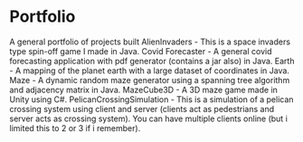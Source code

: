 # Portfolio
A general portfolio of projects built
AlienInvaders - This is a space invaders type spin-off game I made in Java.
Covid Forecaster - A general covid forecasting application with pdf generator (contains a jar also) in Java.
Earth - A mapping of the planet earth with a large dataset of coordinates in Java.
Maze - A dynamic random maze generator using a spanning tree algorithm and adjacency matrix in Java.
MazeCube3D - A 3D maze game made in Unity using C#.
PelicanCrossingSimulation - This is a simulation of a pelican crossing system using client and server (clients act as pedestrians and server acts as crossing system). You can have multiple clients online (but i limited this to 2 or 3 if i remember).
